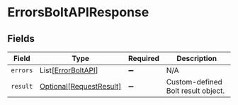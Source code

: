 # ErrorsBoltAPIResponse


## Fields

| Field                                                           | Type                                                            | Required                                                        | Description                                                     |
| --------------------------------------------------------------- | --------------------------------------------------------------- | --------------------------------------------------------------- | --------------------------------------------------------------- |
| `errors`                                                        | List[[ErrorBoltAPI](../../models/shared/errorboltapi.md)]       | :heavy_minus_sign:                                              | N/A                                                             |
| `result`                                                        | [Optional[RequestResult]](../../models/shared/requestresult.md) | :heavy_minus_sign:                                              | Custom-defined Bolt result object.                              |